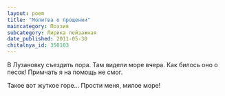 ```yaml
---
layout: poem
title: "Молитва о прощении"
maincategory: Поэзия
subcategory: Лирика пейзажная
date_published: 2011-05-30
chitalnya_id: 350103
---
```




В Лузановку съездить пора.
Там видели море вчера.
Как билось оно о песок!
Примчать я на помощь не смог.

Такое вот жуткое горе...
Прости меня, милое море!






